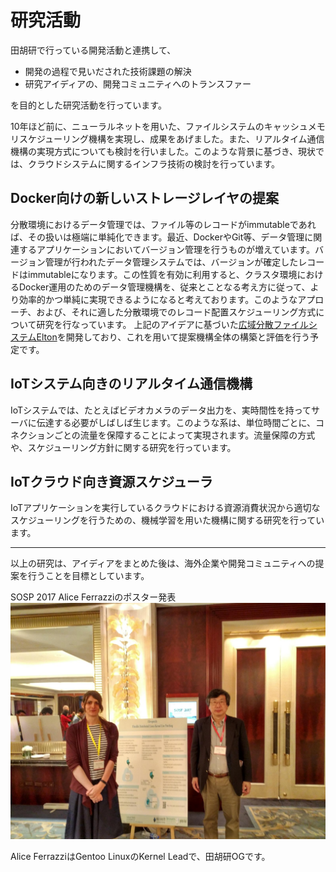 # 研究活動

田胡研で行っている開発活動と連携して、  
* 開発の過程で見いだされた技術課題の解決  
* 研究アイディアの、開発コミュニティへのトランスファー  

を目的とした研究活動を行っています。

10年ほど前に、ニューラルネットを用いた、ファイルシステムのキャッシュメモリスケジューリング機構を実現し、成果をあげました。また、リアルタイム通信機構の実現方式についても検討を行いました。このような背景に基づき、現状では、クラウドシステムに関するインフラ技術の検討を行っています。

## Docker向けの新しいストレージレイヤの提案
分散環境におけるデータ管理では、ファイル等のレコードがimmutableであれば、その扱いは極端に単純化できます。最近、DockerやGit等、データ管理に関連するアプリケーションにおいてバージョン管理を行うものが増えています。バージョン管理が行われたデータ管理システムでは、バージョンが確定したレコードはimmutableになります。この性質を有効に利用すると、クラスタ環境におけるDocker運用のためのデータ管理機構を、従来とことなる考え方に従って、より効率的かつ単純に実現できるようになると考えております。このようなアプローチ、および、それに適した分散環境でのレコード配置スケジューリング方式について研究を行なっています。
上記のアイデアに基づいた[広域分散ファイルシステムElton](https://github.com/elton-project/elton)を開発しており、これを用いて提案機構全体の構築と評価を行う予定です。

## IoTシステム向きのリアルタイム通信機構  
IoTシステムでは、たとえばビデオカメラのデータ出力を、実時間性を持ってサーバに伝達する必要がしばしば生じます。このような系は、単位時間ごとに、コネクションごとの流量を保障することによって実現されます。流量保障の方式や、スケジューリング方針に関する研究を行っています。

## IoTクラウド向き資源スケジューラ   
IoTアプリケーションを実行しているクラウドにおける資源消費状況から適切なスケジューリングを行うための、機械学習を用いた機構に関する研究を行っています。  

---

以上の研究は、アイディアをまとめた後は、海外企業や開発コミュニティへの提案を行うことを目標としています。

SOSP 2017 Alice Ferrazziのポスター発表  
![SOSP 2017 Alice Ferrazziのポスター発表](./alice.jpg)  

Alice FerrazziはGentoo LinuxのKernel Leadで、田胡研OGです。
